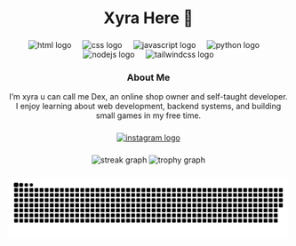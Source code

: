 <h1 align="center">Xyra Here 👋</h1>

###

<div align="center">
  <img src="https://skillicons.dev/icons?i=html" height="60" alt="html logo" />
  <img width="12" />
  <img src="https://skillicons.dev/icons?i=css" height="60" alt="css logo" />
  <img width="12" />
  <img src="https://skillicons.dev/icons?i=js" height="60" alt="javascript logo" />
  <img width="12" />
  <img src="https://skillicons.dev/icons?i=python" height="60" alt="python logo" />
  <img width="12" />
  <img src="https://skillicons.dev/icons?i=nodejs" height="60" alt="nodejs logo" />
  <img width="12" />
  <img src="https://skillicons.dev/icons?i=tailwind" height="60" alt="tailwindcss logo" />
</div>

###

<h3 align="center">About Me</h3>

<p align="center">
  I’m xyra u can call me Dex, an online shop owner and self-taught developer.  
  I enjoy learning about web development, backend systems, and building small games in my free time.  
</p>

###

<div align="center">
  <a href="https://instagram.com/0fbynsh_" target="_blank">
    <img src="https://img.shields.io/static/v1?message=Instagram&logo=instagram&label=&color=E4405F&logoColor=white&labelColor=&style=for-the-badge" height="25" alt="instagram logo" />
  </a>
</div>

###

<div align="center">
  <img src="https://streak-stats.demolab.com?user=dexccv&locale=en&mode=daily&theme=dracula&hide_border=false&border_radius=5" height="150" alt="streak graph" />
  <img src="https://github-profile-trophy.vercel.app?username=dexccv&theme=dracula&column=-1&row=1&margin-w=8&margin-h=8&no-bg=false&no-frame=false" height="150" alt="trophy graph" />
</div>

###

<picture>
  <source media="(prefers-color-scheme: dark)" srcset="https://raw.githubusercontent.com/dexccv/dexccv/main/pacman-contribution-graph-dark.svg">
  <source media="(prefers-color-scheme: light)" srcset="https://raw.githubusercontent.com/dexccv/dexccv/main/pacman-contribution-graph.svg">
  <img alt="Pacman contribution graph" src="https://raw.githubusercontent.com/dexccv/dexccv/main/pacman-contribution-graph.svg">
</picture>

